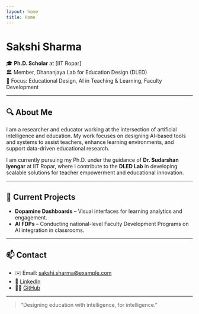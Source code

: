 ```yaml
---
layout: home
title: Home
---
```


# Sakshi Sharma

🎓 **Ph.D. Scholar** at [IIT Ropar]  
🏛️ Member, Dhananjaya Lab for Education Design (DLED)  
📍 Focus: Educational Design, AI in Teaching & Learning, Faculty Development

---

## 🔍 About Me

I am a researcher and educator working at the intersection of artificial intelligence and education. My work focuses on designing AI-based tools and systems to assist teachers, enhance learning environments, and support data-driven educational research.

I am currently pursuing my Ph.D. under the guidance of **Dr. Sudarshan Iyengar** at IIT Ropar, where I contribute to the **DLED Lab** in developing scalable solutions for teacher empowerment and educational innovation.

---

## 📌 Current Projects

- **Dopamine Dashboards** – Visual interfaces for learning analytics and engagement.
- **AI FDPs** – Conducting national-level Faculty Development Programs on AI integration in classrooms.

---

## 📫 Contact

- ✉️ Email: sakshi.sharma@example.com  
- 🔗 [LinkedIn](https://www.linkedin.com/in/sakshivk)  
- 🧑‍💻 [GitHub](https://github.com/imsakshivk)  

---

> “Designing education with intelligence, for intelligence.”
